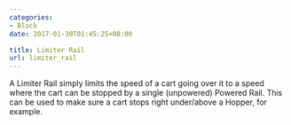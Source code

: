 ```yaml
---
categories:
- Block
date: 2017-01-30T01:45:25+08:00

title: Limiter Rail
url: limiter_rail
---
```


A Limiter Rail simply limits the speed of a cart going over it to a speed where the cart can be stopped by a single (unpowered) Powered Rail. This can be used to make sure a cart stops right under/above a Hopper, for example.